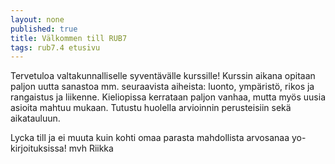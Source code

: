 ```yaml
---
layout: none
published: true
title: Välkommen till RUB7
tags: rub7.4 etusivu
---
```

Tervetuloa valtakunnalliselle syventävälle kurssille! Kurssin aikana opitaan paljon uutta sanastoa mm. seuraavista aiheista: luonto, ympäristö, rikos ja rangaistus ja liikenne. Kieliopissa kerrataan paljon vanhaa, mutta myös uusia asioita mahtuu mukaan. Tutustu huolella arvioinnin perusteisiin sekä aikatauluun. 

Lycka till ja ei muuta kuin kohti omaa parasta mahdollista arvosanaa yo-kirjoituksissa!
mvh
Riikka
